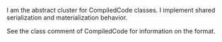 I am the abstract cluster for CompiledCode classes. I implement shared serialization and materialization behavior.

See the class comment of CompiledCode for information on the format.